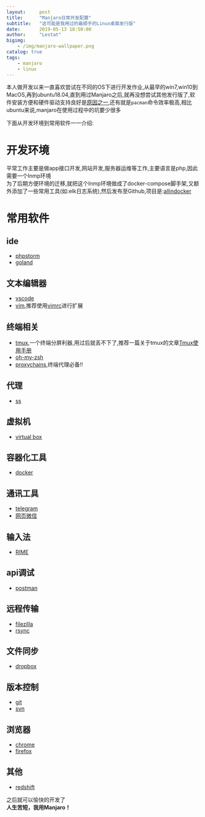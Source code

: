 ```yaml
---
layout:     post
title:      "Manjaro日常开发配置"
subtitle:   "这可能是我用过的最顺手的Linux桌面发行版"
date:       2019-05-13 18:50:00
author:     "Lestat"
bigimg:
    - /img/manjaro-wallpaper.png
catalog: true
tags:
    - manjaro
    - linux
---
```


本人做开发以来一直喜欢尝试在不同的OS下进行开发作业,从最早的win7,win10到MacOS,再到ubuntu18.04,直到用过Manjaro之后,就再没想尝试其他发行版了,软件安装方便和硬件驱动支持良好是[原因之一](https://www.lulinux.com/archives/2787),还有就是`pacman`命令效率极高,相比ubuntu来说,manjaro在使用过程中的坑要少很多  

下面从开发环境到常用软件一一介绍:  

# 开发环境

平常工作主要是做app接口开发,网站开发,服务器运维等工作,主要语言是php,因此需要一个lnmp环境  
为了后期方便环境的迁移,就把这个lnmp环境做成了docker-compose脚手架,又额外添加了一些常用工具(如:elk日志系统),然后发布至Github,项目是:[allindocker](https://github.com/lestat220255/allindocker)

# 常用软件

## ide
- [phpstorm](https://en.wikipedia.org/wiki/PhpStorm)
- [goland](https://www.jetbrains.com/go/)

## 文本编辑器
- [vscode](https://zh.wikipedia.org/wiki/Visual_Studio_Code)
- [vim](https://zh.wikipedia.org/zh-hans/Vim),推荐使用[vimrc](https://github.com/amix/vimrc)进行扩展

## 终端相关
- [tmux](https://github.com/tmux/tmux),一个终端分屏利器,用过后就丢不下了,推荐一篇关于tmux的文章[Tmux使用手册](http://louiszhai.github.io/2017/09/30/tmux/)
- [oh-my-zsh](https://github.com/robbyrussell/oh-my-zsh)
- [proxychains](https://github.com/haad/proxychains),终端代理必备!!

## 代理
- [ss](https://github.com/shadowsocks/shadowsocks-qt5)

## 虚拟机
- [virtual box](https://zh.wikipedia.org/wiki/VirtualBox)

## 容器化工具
- [docker](https://zh.wikipedia.org/zh/Docker)

## 通讯工具
- [telegram](https://zh.wikipedia.org/zh/Telegram)
- [网页微信](https://wx.qq.com/)

## 输入法
- [RIME](https://rime.im/)

## api调试
- [postman](https://www.getpostman.com/)

## 远程传输
- [filezilla](https://zh.wikipedia.org/zh-hans/FileZilla)
- [rsync](https://zh.wikipedia.org/zh/Rsync)

## 文件同步
- [dropbox](https://zh.wikipedia.org/zh-hans/Dropbox)

## 版本控制
- [git](https://zh.wikipedia.org/zh-hans/Git)
- [svn](https://zh.wikipedia.org/zh-hans/Subversion)

## 浏览器
- [chrome](https://en.wikipedia.org/wiki/Google_Chrome)
- [firefox](https://zh.wikipedia.org/zh/Firefox)

## 其他
- [redshift](https://wiki.archlinux.org/index.php/Redshift)

之后就可以愉快的开发了  
**人生苦短，我用Manjaro！**
